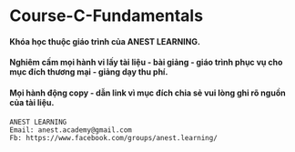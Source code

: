 # Course-C-Fundamentals

#### Khóa học thuộc giáo trình của ANEST LEARNING.
#### Nghiêm cấm mọi hành vi lấy tài liệu - bài giảng - giáo trình phục vụ cho mục đích thương mại - giảng dạy thu phí.
#### Mọi hành động copy - dẫn link vì mục đích chia sẻ vui lòng ghi rõ nguồn của tài liệu.

```
ANEST LEARNING
Email: anest.academy@gmail.com
Fb: https://www.facebook.com/groups/anest.learning/
```
